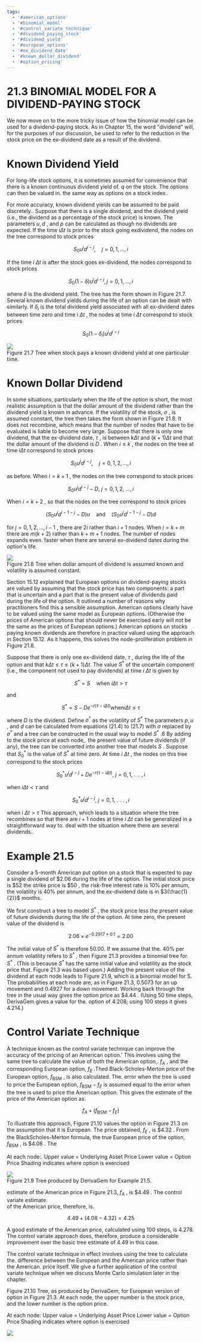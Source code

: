 ```yaml
---
tags:
  - '#american_options'
  - '#binomial_model'
  - '#control_variate_technique'
  - '#dividend_paying_stock'
  - '#dividend_yield'
  - '#european_options'
  - '#ex_dividend_date'
  - '#known_dollar_dividend'
  - '#option_pricing'
---
```

# 21.3  BINOMIAL MODEL FOR A DIVIDEND-PAYING STOCK  

We now move on to the more tricky issue of how the binomial model can be used for a dividend-paying stock. As in Chapter 15, the word "dividend" will, for the purposes of our discussion, be used to refer to the reduction in the stock price on the ex-dividend date as a result of the dividend.  

# Known Dividend Yield  

For long-life stock options, it is sometimes assumed for convenience that there is a known continuous dividend yield of. $q$ on the stock. The options can then be valued in. the same way as options on a stock index..  

For more accuracy, known dividend yields can be assumed to be paid discretely.. Suppose that there is a single dividend, and the dividend yield (i.e., the dividend as a percentage of the stock price) is known. The parameters $u,d$ , and $p$ can be calculated as though no dividends are expected. If the time $i\Delta t$ is prior to the stock going exdividend, the nodes on the tree correspond to stock prices  

$$
S_{0}u^{j}d^{i-j},\quad j=0,1,\dots,i
$$  

If the time i $\Delta t$ is after the stock goes ex-dividend, the nodes correspond to stock prices  

$$
S_{0}(1-\delta)u^{j}d^{i-j},j=0,1,...,i
$$  

where $\delta$ is the dividend yield. The tree has the form shown in Figure 21.7. Several known dividend yields during the life of an option can be dealt with similarly. If $\delta_{i}$ is the total dividend yield associated with all ex-dividend dates between time zero and time i $\Delta t$ , the nodes at time $i~\Delta t$ correspond to stock prices  

$$
S_{0}(1-\delta_{i})u^{j}d^{i-j}
$$  

![](images/da4ed0ecb3234ceeddb182f6c1b16e32ccfb243087ca55f8cb0cc1bb4c1d5dc2.jpg)  
Figure 21.7 Tree when stock pays a known dividend yield at one particular time.  

# Known Dollar Dividend  

In some situations, particularly when the life of the option is short, the most realistic assumption is that the dollar amount of the dividend rather than the dividend yield is known in advance. If the volatility of the stock, $\sigma$ , is assumed constant, the tree then takes the form shown in Figure 21.8. It does not recombine, which means that the number of nodes that have to be evaluated is liable to become very large. Suppose that there is only one dividend, that the ex-dividend date, $\tau$ , is between $k\Delta t$ and $(k+1)\Delta t$ and that the dollar amount of the dividend is $D$ . When $i\leq k$ , the nodes on the tree at time $i\Delta t$ correspond to stock prices  

$$
S_{0}u^{j}d^{i-j},\quad j=0,1,2,\ldots,i
$$  

as before. When $i=k+1$ , the nodes on the tree correspond to stock prices  

$$
S_{0}u^{j}d^{i-j}-D,~j=0,1,2,~\ldots,i
$$  

When $i=k+2$ , so that the nodes on the tree correspond to stock prices  

$$
(S_{0}u^{j}d^{i-1-j}-D)u\quad\mathrm{and}\quad(S_{0}u^{j}d^{i-1-j}-D)d
$$  

for $j=0,1,2,\dots,i-1$ , there are $2i$ rather than $i+1$ nodes. When $i=k+m$ there are $m(k+2)$ rather than $k+m+1$ nodes. The number of nodes expands even. faster when there are several ex-dividend dates during the option's life.  

![](images/09b607fc933bf8fab957aa88f3d348e8dffcc4e48e0f71e1c205c27cf5d46582.jpg)  
Figure 21.8 Tree when dollar amount of dividend is assumed known and volatility is assumed constant.  

Section 15.12 explained that European options on dividend-paying stocks are valued by assuming that the stock price has two components: a part that is uncertain and a part that is the present value of dividends paid during the life of the option. It outlined a number of reasons why practitioners find this a sensible assumption. American options clearly have to be valued using the same model as European options. (Otherwise the prices of American options that should never be exercised early will not be the same as the prices of European options.) American options on stocks paying known dividends are therefore in practice valued using the approach in Section 15.12. As it happens, this solves the node-proliferation problem in Figure 21.8.  

Suppose that there is only one ex-dividend date, $\tau$ , during the life of the option and that $k\Delta t\leq\tau\leq(k+1)\Delta t.$ The value $S^{*}$ of the uncertain component (i.e., the component not used to pay dividends) at time $i~\Delta t$ is given by  

$$
S^{*}=S\quad{\mathrm{when~}}i\Delta t>\tau
$$  

and  

$$
S^{*}=S-D e^{-r(\tau-i\Delta t)}\mathrm{when}i\Delta t\leq\tau
$$  

where $D$ is the dividend. Define $\sigma^{*}$ as the volatility of $S^{*}$ The parameters $p,u$ , and $d$ can be calculated from equations (21.4) to (21.7) with $\sigma$ replaced by $\sigma^{*}$ and a tree can be constructed in the usual way to model $S^{*}$ .6 By adding to the stock price at each node,. the present value of future dividends (if any), the tree can be converted into another tree that models $S$ . Suppose that $S_{0}^{*}$ is the value of $S^{*}$ at time zero. At time $i~\Delta t$ , the nodes on this tree correspond to the stock prices  

$$
S_{0}^{*}u^{j}d^{i-j}+D e^{-r(\tau-i\Delta t)},~j=0,1,~.~..~,i
$$  

when $i\Delta t<\tau$ and  

$$
S_{0}^{*}u^{j}d^{i-j},~j=0,1,~.~.~.~,i
$$  

when i $\Delta t>\tau$ This approach, which leads to a situation where the tree recombines so that there are $i+1$ nodes at time $i~\Delta t$ can be generalized in a straightforward way to. deal with the situation where there are several dividends..  

# Example 21.5  

Consider a 5-month American put option on a stock that is expected to pay a single dividend of $\$2.06$ during the life of the option. The initial stock price is $\$52$ the strike price is $\$50$ , the risk-free interest rate is $10\%$ per annum, the volatility is $40\%$ per annum, and the ex-dividend date is in $3{\frac{1}{2}}$ months.  

We first construct a tree to model $S^{*}$ , the stock price less the present value of future dividends during the life of the option. At time zero, the present value of the dividend is  

$$
2.06\times e^{-0.2917\times0.1}=2.00
$$  

The initial value of $S^{*}$ is therefore 50.00. If we assume that the. $40\%$ per annum volatility refers to $S^{*}$ , then Figure 21.3 provides a binomial tree for. $S^{*}$ . (This is because $S^{*}$ has the same initial value and volatility as the stock price that. Figure 21.3 was based upon.) Adding the present value of the dividend at each node leads to Figure 21.9, which is a binomial model for S. The probabilities at each node are, as in Figure 21.3, 0.5073 for an up movement and 0.4927 for a down movement. Working back through the tree in the usual way gives the option price as $\$4.44$ . (Using 50 time steps, DerivaGem gives a value for the. option of 4.208; using 100 steps it gives 4.214.)  

# Control Variate Technique  

A technique known as the control variate technique can improve the accuracy of the pricing of an American option.' This involves using the same tree to calculate the value of both the American option,. $f_{A}$ , and the corresponding European option, $f_{E}$ .Thed Black-Scholes-Merton price of the European option, $f_{\mathrm{BSM}}$ , is also calculated. The. error when the tree is used to price the European option, $f_{\mathrm{BSM}}-f_{E}$ is assumed equal to the error when the tree is used to price the American option. This gives the estimate of the price of the American option as.  

$$
f_{A}+(f_{\mathrm{BSM}}-f_{E})
$$  

To illustrate this approach, Figure 21.10 values the option in Figure 21.3 on the assumption that it is European. The price obtained, $f_{E}$ , is $\$4.32$ . From the BlackScholes-Merton formula, the true European price of the option, $f_{\mathrm{BSM}}$ , is $\$4.08$ . The  

At each node:. Upper value $=$ Underlying Asset Price Lower value $=$ Option Price Shading indicates where option is exercised  

![](images/396f2c363553d50cad21154a2b9d208b74baa80cf6f7c968e39f6856a91ae3d1.jpg)  
Figure 21.9 Tree produced by DerivaGem for Example 21.5.  

estimate of the American price in Figure 21.3, $f_{A}$ , is $\$4.49$ . The control variate estimate.   
of the American price, therefore, is.  

$$
4.49+(4.08-4.32)=4.25
$$  

A good estimate of the American price, calculated using 100 steps, is 4.278. The control variate approach does, therefore, produce a considerable improvement over the basic tree estimate of 4.49 in this case.  

The control variate technique in effect involves using the tree to calculate the. difference between the European and the American price rather than the American. price itself. We give a further application of the control variate technique when we discuss Monte Carlo simulation later in the chapter.  

Figure 21.10 Tree, as produced by DerivaGem, for European version of option in Figure 21.3. At each node, the upper number is the stock price, and the lower number is the option price.  

At each node: Upper value $=$ Underlying Asset Price Lower value $=$ Option Price Shading indicates where option is exercised  

![](images/674e0115bd39999b07f2c2daa642fc819280d610ba6b5d59b4e7cb254b30f141.jpg)  

